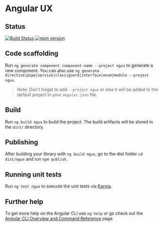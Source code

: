 # Angular UX

## Status

[![Build Status](https://img.shields.io/github/actions/workflow/status/d3code/angular-ux/node.js.yml?branch=master&label=Documentation&logo=github)](https://github.com/d3code/angular-ux/actions/workflows/node.js.yml)
[![npm version](https://img.shields.io/npm/v/ngux?logo=npm&logoColor=fff)](https://www.npmjs.com/package/ngux)



## Code scaffolding

Run `ng generate component component-name --project ngux` to generate a new component. You can also use `ng generate directive|pipe|service|class|guard|interface|enum|module --project ngux`.
> Note: Don't forget to add `--project ngux` or else it will be added to the default project in your `angular.json` file. 

## Build

Run `ng build ngux` to build the project. The build artifacts will be stored in the `dist/` directory.

## Publishing

After building your library with `ng build ngux`, go to the dist folder `cd dist/ngux` and run `npm publish`.

## Running unit tests

Run `ng test ngux` to execute the unit tests via [Karma](https://karma-runner.github.io).

## Further help

To get more help on the Angular CLI use `ng help` or go check out the [Angular CLI Overview and Command Reference](https://angular.dev/tools/cli) page.
